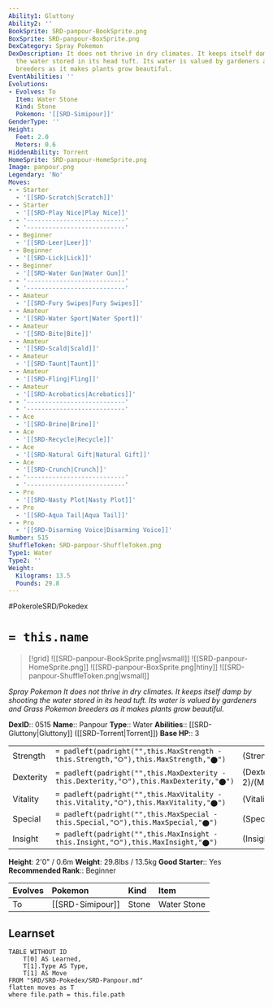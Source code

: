 ```yaml
---
Ability1: Gluttony
Ability2: ''
BookSprite: SRD-panpour-BookSprite.png
BoxSprite: SRD-panpour-BoxSprite.png
DexCategory: Spray Pokemon
DexDescription: It does not thrive in dry climates. It keeps itself damp by shooting
  the water stored in its head tuft. Its water is valued by gardeners and Grass Pokemon
  breeders as it makes plants grow beautiful.
EventAbilities: ''
Evolutions:
- Evolves: To
  Item: Water Stone
  Kind: Stone
  Pokemon: '[[SRD-Simipour]]'
GenderType: ''
Height:
  Feet: 2.0
  Meters: 0.6
HiddenAbility: Torrent
HomeSprite: SRD-panpour-HomeSprite.png
Image: panpour.png
Legendary: 'No'
Moves:
- - Starter
  - '[[SRD-Scratch|Scratch]]'
- - Starter
  - '[[SRD-Play Nice|Play Nice]]'
- - '---------------------------'
  - '---------------------------'
- - Beginner
  - '[[SRD-Leer|Leer]]'
- - Beginner
  - '[[SRD-Lick|Lick]]'
- - Beginner
  - '[[SRD-Water Gun|Water Gun]]'
- - '---------------------------'
  - '---------------------------'
- - Amateur
  - '[[SRD-Fury Swipes|Fury Swipes]]'
- - Amateur
  - '[[SRD-Water Sport|Water Sport]]'
- - Amateur
  - '[[SRD-Bite|Bite]]'
- - Amateur
  - '[[SRD-Scald|Scald]]'
- - Amateur
  - '[[SRD-Taunt|Taunt]]'
- - Amateur
  - '[[SRD-Fling|Fling]]'
- - Amateur
  - '[[SRD-Acrobatics|Acrobatics]]'
- - '---------------------------'
  - '---------------------------'
- - Ace
  - '[[SRD-Brine|Brine]]'
- - Ace
  - '[[SRD-Recycle|Recycle]]'
- - Ace
  - '[[SRD-Natural Gift|Natural Gift]]'
- - Ace
  - '[[SRD-Crunch|Crunch]]'
- - '---------------------------'
  - '---------------------------'
- - Pro
  - '[[SRD-Nasty Plot|Nasty Plot]]'
- - Pro
  - '[[SRD-Aqua Tail|Aqua Tail]]'
- - Pro
  - '[[SRD-Disarming Voice|Disarming Voice]]'
Number: 515
ShuffleToken: SRD-panpour-ShuffleToken.png
Type1: Water
Type2: ''
Weight:
  Kilograms: 13.5
  Pounds: 29.8
---
```


#PokeroleSRD/Pokedex

# `= this.name`

> [!grid]
> ![[SRD-panpour-BookSprite.png|wsmall]]
> ![[SRD-panpour-HomeSprite.png]]
> ![[SRD-panpour-BoxSprite.png|htiny]]
> ![[SRD-panpour-ShuffleToken.png|wsmall]]


*Spray Pokemon*
*It does not thrive in dry climates. It keeps itself damp by shooting the water stored in its head tuft. Its water is valued by gardeners and Grass Pokemon breeders as it makes plants grow beautiful.*

**DexID**:: 0515
**Name**:: Panpour
**Type**:: Water
**Abilities**:: [[SRD-Gluttony|Gluttony]] ([[SRD-Torrent|Torrent]])
**Base HP**:: 3

|           |                                                                                        |                                          |
| --------- | -------------------------------------------------------------------------------------- | ---------------------------------------- |
| Strength  | `= padleft(padright("",this.MaxStrength - this.Strength,"⭘"),this.MaxStrength,"⬤")`    | (Strength::2)/(MaxStrength::4)   |
| Dexterity | `= padleft(padright("",this.MaxDexterity - this.Dexterity,"⭘"),this.MaxDexterity,"⬤")` | (Dexterity:: 2)/(MaxDexterity::4) |
| Vitality  | `= padleft(padright("",this.MaxVitality - this.Vitality,"⭘"),this.MaxVitality,"⬤")`    | (Vitality::2)/(MaxVitality::4)   |
| Special   | `= padleft(padright("",this.MaxSpecial - this.Special,"⭘"),this.MaxSpecial,"⬤")`       | (Special::2)/(MaxSpecial::4)     |
| Insight   | `= padleft(padright("",this.MaxInsight - this.Insight,"⭘"),this.MaxInsight,"⬤")`       | (Insight::2)/(MaxInsight::4)     |

**Height**: 2'0" / 0.6m
**Weight**: 29.8lbs / 13.5kg
**Good Starter**:: Yes
**Recommended Rank**:: Beginner

| Evolves   | Pokemon          | Kind   | Item        |
|:----------|:-----------------|:-------|:------------|
| To        | [[SRD-Simipour]] | Stone  | Water Stone |

## Learnset

```dataview
TABLE WITHOUT ID
    T[0] AS Learned,
    T[1].Type AS Type,
    T[1] AS Move
FROM "SRD/SRD-Pokedex/SRD-Panpour.md"
flatten moves as T
where file.path = this.file.path
```
